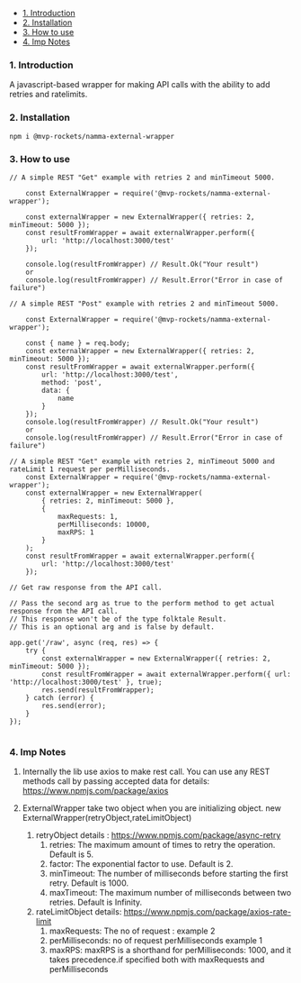 - [1. Introduction](#1-introduction)
- [2. Installation](#2-installation)
- [3. How to use](#3-how-to-use)
- [4. Imp Notes](#4-imp-notes)

### 1. Introduction

A javascript-based wrapper for making API calls with the ability to add retries and ratelimits.

### 2. Installation

`npm i @mvp-rockets/namma-external-wrapper`

### 3. How to use

```
// A simple REST "Get" example with retries 2 and minTimeout 5000.

    const ExternalWrapper = require('@mvp-rockets/namma-external-wrapper');

    const externalWrapper = new ExternalWrapper({ retries: 2, minTimeout: 5000 });
	const resultFromWrapper = await externalWrapper.perform({
		url: 'http://localhost:3000/test'
	});

    console.log(resultFromWrapper) // Result.Ok("Your result")
    or
    console.log(resultFromWrapper) // Result.Error("Error in case of failure")
```

```
// A simple REST "Post" example with retries 2 and minTimeout 5000.

    const ExternalWrapper = require('@mvp-rockets/namma-external-wrapper');

    const { name } = req.body;
	const externalWrapper = new ExternalWrapper({ retries: 2, minTimeout: 5000 });
	const resultFromWrapper = await externalWrapper.perform({
		url: 'http://localhost:3000/test',
		method: 'post',
		data: {
			name
		}
	});
    console.log(resultFromWrapper) // Result.Ok("Your result")
    or
    console.log(resultFromWrapper) // Result.Error("Error in case of failure")
```

```
// A simple REST "Get" example with retries 2, minTimeout 5000 and rateLimit 1 request per perMilliseconds.
    const ExternalWrapper = require('@mvp-rockets/namma-external-wrapper');
    const externalWrapper = new ExternalWrapper(
		{ retries: 2, minTimeout: 5000 },
		{
			maxRequests: 1,
			perMilliseconds: 10000,
			maxRPS: 1
		}
	);
	const resultFromWrapper = await externalWrapper.perform({
		url: 'http://localhost:3000/test'
	});

```
```
// Get raw response from the API call.

// Pass the second arg as true to the perform method to get actual response from the API call. 
// This response won't be of the type folktale Result.
// This is an optional arg and is false by default.

app.get('/raw', async (req, res) => {
	try {
		const externalWrapper = new ExternalWrapper({ retries: 2, minTimeout: 5000 });
		const resultFromWrapper = await externalWrapper.perform({ url: 'http://localhost:3000/test' }, true);
		res.send(resultFromWrapper);
	} catch (error) {
		res.send(error);
	}
});


```

### 4. Imp Notes

1. Internally the lib use axios to make rest call. You can use any REST methods call by passing accepted data for details: https://www.npmjs.com/package/axios

2. ExternalWrapper take two object when you are initializing object. new ExternalWrapper(retryObject,rateLimitObject)
   1. retryObject details : https://www.npmjs.com/package/async-retry
      1. retries: The maximum amount of times to retry the operation. Default is 5.
      2. factor: The exponential factor to use. Default is 2.
      3. minTimeout: The number of milliseconds before starting the first retry. Default is 1000.
      4. maxTimeout: The maximum number of milliseconds between two retries. Default is Infinity.
   2. rateLimitObject details: https://www.npmjs.com/package/axios-rate-limit
      1. maxRequests: The no of request : example 2
      2. perMilliseconds: no of request perMilliseconds example 1
      3. maxRPS: maxRPS is a shorthand for perMilliseconds: 1000, and it takes precedence.if specified both with maxRequests and perMilliseconds
